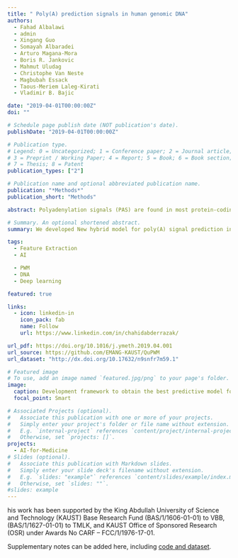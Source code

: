 ```yaml
---
title: " Poly(A) prediction signals in human genomic DNA"
authors:
  - Fahad Albalawi
  - admin
  - Xingang Guo
  - Somayah Albaradei
  - Arturo Magana-Mora
  - Boris R. Jankovic
  - Mahmut Uludag
  - Christophe Van Neste
  - Magbubah Essack
  - Taous-Meriem Laleg-Kirati
  - Vladimir B. Bajic

date: "2019-04-01T00:00:00Z"
doi: ""

# Schedule page publish date (NOT publication's date).
publishDate: "2019-04-01T00:00:00Z"

# Publication type.
# Legend: 0 = Uncategorized; 1 = Conference paper; 2 = Journal article;
# 3 = Preprint / Working Paper; 4 = Report; 5 = Book; 6 = Book section;
# 7 = Thesis; 8 = Patent
publication_types: ["2"]

# Publication name and optional abbreviated publication name.
publication: "*Methods*"
publication_short: "Methods"

abstract: Polyadenylation signals (PAS) are found in most protein-coding and some non-coding genes in eukaryotes. Their accurate recognition improves understanding gene regulation mechanisms and recognition of the 3′-end of transcribed gene regions where premature or alternate transcription ends may lead to various diseases. Although different methods and tools for in-silico prediction of genomic signals have been proposed, the correct identification of PAS in genomic DNA remains challenging due to a vast number of non-relevant hexamers identical to PAS hexamers. In this study, we developed a novel method for PAS recognition. The method is implemented in a hybrid PAS recognition model (HybPAS), which is based on deep neural networks (DNNs) and logistic regression models (LRMs). One of such models is developed for each of the 12 most frequent human PAS hexamers. DNN models appeared the best for eight PAS types (including the two most frequent PAS hexamers), while LRM appeared best for the remaining four PAS types. The new models use different combinations of signal processing-based, statistical, and sequence-based features as input. The results obtained on human genomic data show that HybPAS outperforms the well-tuned state-of-the-art Omni-PolyA models, reducing the classification error for different PAS hexamers by up to 57.35% for 10 out of 12 PAS types, with Omni-PolyA models being better for two PAS types. For the most frequent PAS types, ‘AATAAA’ and ‘ATTAAA’, HybPAS reduced the error rate by 35.14% and 34.48%, respectively. On average, HybPAS reduces the error by 30.29%. HybPAS is implemented partly in Python and in MATLAB available at https://github.com/EMANG-KAUST/PolyA_Prediction_LRM_DNN.

# Summary. An optional shortened abstract.
summary: We developed New hybrid model for poly(A) signal prediction in human DNA is developed. It contains 8 deep neural networks and 4 logistic regression models. A novel feature generation method is used to extract relevant patterns in the DNA sequences.

tags:
  - Feature Extraction
  - AI

  - PWM
  - DNA
  - Deep learning

featured: true

links:
  - icon: linkedin-in
    icon_pack: fab
    name: Follow
    url: https://www.linkedin.com/in/chahidabderrazak/

url_pdf: https://doi.org/10.1016/j.ymeth.2019.04.001
url_source: https://github.com/EMANG-KAUST/QuPWM
url_dataset: "http://dx.doi.org/10.17632/n9snfr7m59.1"

# Featured image
# To use, add an image named `featured.jpg/png` to your page's folder.
image:
  caption: Development framework to obtain the best predictive model for an individual PAS variant.
  focal_point: Smart

# Associated Projects (optional).
#   Associate this publication with one or more of your projects.
#   Simply enter your project's folder or file name without extension.
#   E.g. `internal-project` references `content/project/internal-project/index.md`.
#   Otherwise, set `projects: []`.
projects:
  - AI-for-Medicine
# Slides (optional).
#   Associate this publication with Markdown slides.
#   Simply enter your slide deck's filename without extension.
#   E.g. `slides: "example"` references `content/slides/example/index.md`.
#   Otherwise, set `slides: ""`.
#slides: example
---
```


his work has been supported by the King Abdullah University of Science and Technology (KAUST) Base Research Fund (BAS/1/1606-01-01) to VBB, (BAS/1/1627-01-01) to TMLK, and KAUST Office of Sponsored Research (OSR) under Awards No CARF – FCC/1/1976-17-01.

Supplementary notes can be added here, including [code and dataset](https://github.com/EMANG-KAUST/QuPWM).
